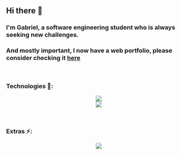 ## Hi there 👋

### I'm Gabriel, a software engineering student who is always seeking new challenges. 

### And mostly important, I now have a web portfolio, please consider checking it <a href="https://gabriel-mesq.github.io/webPortfolio/" target="_blank">here<a>
<br/>

### Technologies 📡:

<p align="center">
  <img src="https://skillicons.dev/icons?i=py,c,java" />
  <br/>
  <img src="https://skillicons.dev/icons?i=html,css,js" />
</p>

<br/>

### Extras ⚡:

<p align="center">
 <img src="https://leetcard.jacoblin.cool/Gabriel-Mesq?theme=nord&font=Manjari?width=500&height=200" />
</p>

<!--
**Gabriel-Mesq/Gabriel-Mesq** is a ✨ _special_ ✨ repository because its `README.md` (this file) appears on your GitHub profile.

Here are some ideas to get you started:

- 🔭 I’m currently working on ...
- 🌱 I’m currently learning ...
- 👯 I’m looking to collaborate on ...
- 🤔 I’m looking for help with ...
- 💬 Ask me about ...
- 📫 How to reach me: ...
- 😄 Pronouns: ...
- ⚡ Fun fact: ...
-->
